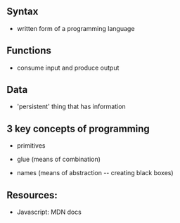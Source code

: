 ## Syntax

 - written form of a programming language



## Functions

 - consume input and produce output



## Data

 - 'persistent' thing that has information



## 3 key concepts of programming

 - primitives

 - glue (means of combination)

 - names (means of abstraction -- creating black boxes)



## Resources:

 - Javascript:  MDN docs